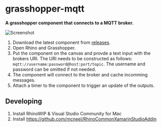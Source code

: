 # grasshopper-mqtt

**A grasshopper component that connects to a MQTT broker.**

![Screenshot](http://joel-github-static.s3.amazonaws.com/grasshopper-mqtt/screenshot.png)

1. Download the latest component from [releases](https://github.com/256dpi/grasshopper-mqtt/releases).
2. Open Rhino and Grasshopper.
3. Put the component on the canvas and provde a text input with the brokers URI. The URI needs to be constructed as follows: `mqtt://username:password@host:port/topic`. The username and password can be omitted if not needed.
4. The component will connect to the broker and cache incomming messages.
5. Attach a timer to the component to trigger an update of the outputs.

## Developing

1. Install RhinoWIP & Visual Studio Community for Mac
2. Install https://github.com/mcneel/RhinoCommonXamarinStudioAddin
